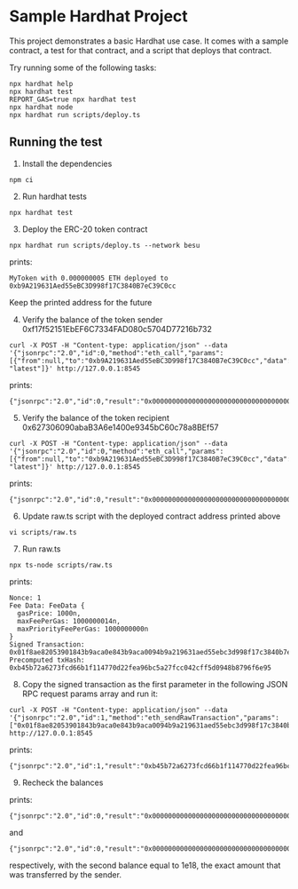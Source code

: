 # Sample Hardhat Project

This project demonstrates a basic Hardhat use case. It comes with a sample contract, a test for that contract, and a script that deploys that contract.

Try running some of the following tasks:

```shell
npx hardhat help
npx hardhat test
REPORT_GAS=true npx hardhat test
npx hardhat node
npx hardhat run scripts/deploy.ts
```

## Running the test
1. Install the dependencies

```
npm ci
```

2. Run hardhat tests

```
npx hardhat test
```

3. Deploy the ERC-20 token contract

```
npx hardhat run scripts/deploy.ts --network besu
```
prints: 

```
MyToken with 0.000000005 ETH deployed to 0xb9A219631Aed55eBC3D998f17C3840B7eC39C0cc
```
Keep the printed address for the future

4. Verify the balance of the token sender 0xf17f52151EbEF6C7334FAD080c5704D77216b732

```
curl -X POST -H "Content-type: application/json" --data '{"jsonrpc":"2.0","id":0,"method":"eth_call","params":[{"from":null,"to":"0xb9A219631Aed55eBC3D998f17C3840B7eC39C0cc","data":"0x70a08231000000000000000000000000f17f52151EbEF6C7334FAD080c5704D77216b732"}, "latest"]}' http://127.0.0.1:8545
```
prints: 

```
{"jsonrpc":"2.0","id":0,"result":"0x000000000000000000000000000000000000000000295be96e64066972000000"}
```

5. Verify the balance of the token recipient 0x627306090abaB3A6e1400e9345bC60c78a8BEf57

```
curl -X POST -H "Content-type: application/json" --data '{"jsonrpc":"2.0","id":0,"method":"eth_call","params":[{"from":null,"to":"0xb9A219631Aed55eBC3D998f17C3840B7eC39C0cc","data":"0x70a08231000000000000000000000000627306090abaB3A6e1400e9345bC60c78a8BEf57"}, "latest"]}' http://127.0.0.1:8545
```
prints: 

```
{"jsonrpc":"2.0","id":0,"result":"0x0000000000000000000000000000000000000000000000000000000000000000"}
```

6. Update raw.ts script with the deployed contract address printed above

```
vi scripts/raw.ts
```

7. Run raw.ts

```
npx ts-node scripts/raw.ts
```
prints: 
 
```
Nonce: 1
Fee Data: FeeData {
  gasPrice: 1000n,
  maxFeePerGas: 1000000014n,
  maxPriorityFeePerGas: 1000000000n
}
Signed Transaction: 0x01f8ae82053901843b9aca0e843b9aca0094b9a219631aed55ebc3d998f17c3840b7ec39c0cc80b844a9059cbb000000000000000000000000627306090abab3a6e1400e9345bc60c78a8bef570000000000000000000000000000000000000000000000000de0b6b3a7640000c001a0bde9eb2460ca8b131656c4720a35695d9ca38187237b2bbd3ff5bce380cd392aa05bbb501eb0b2b06a566e47bdbf38625ee9ce4b13668a819d07906aa2f43a95aa
Precomputed txHash: 0xb45b72a6273fcd66b1f114770d22fea96bc5a27fcc042cff5d0948b8796f6e95
```

8. Copy the signed transaction as the first parameter in the following JSON RPC request params array and run it:

```
curl -X POST -H "Content-type: application/json" --data '{"jsonrpc":"2.0","id":1,"method":"eth_sendRawTransaction","params":["0x01f8ae82053901843b9aca0e843b9aca0094b9a219631aed55ebc3d998f17c3840b7ec39c0cc80b844a9059cbb000000000000000000000000627306090abab3a6e1400e9345bc60c78a8bef570000000000000000000000000000000000000000000000000de0b6b3a7640000c001a0bde9eb2460ca8b131656c4720a35695d9ca38187237b2bbd3ff5bce380cd392aa05bbb501eb0b2b06a566e47bdbf38625ee9ce4b13668a819d07906aa2f43a95aa"]}' http://127.0.0.1:8545
```
prints: 

```
{"jsonrpc":"2.0","id":1,"result":"0xb45b72a6273fcd66b1f114770d22fea96bc5a27fcc042cff5d0948b8796f6e95"}
```

9. Recheck the balances

prints: 

```
{"jsonrpc":"2.0","id":0,"result":"0x000000000000000000000000000000000000000000295be960834fb5ca9c0000"}
```

and

```
{"jsonrpc":"2.0","id":0,"result":"0x0000000000000000000000000000000000000000000000000de0b6b3a7640000"}
```

respectively, with the second balance equal to 1e18, the exact amount that was transferred by the sender.

